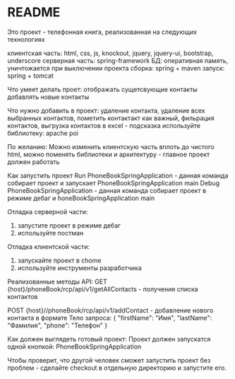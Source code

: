 # README #

Это проект - телефонная книга, реализованная на следующих технологиях

клиентская часть: html, css, js, knockout, jquery, jquery-ui, bootstrap, underscore
серверная часть: spring-framework
БД: оперативная память, уничтожается при выключении проекта
сборка: spring + maven
запуск: spring + tomcat

Что умеет делать проет:
отображать сущетсвующие контакты
добавлять новые контакты

Что нужно добавить в проект:
удаление контакта,
удаление всех выбранных контактов,
пометить контактакт как важный,
фильрация контактов,
выгрузка контактов в excel - подсказка используйте библиотеку: apache poi

По желанию:
Можно изменить клиентскую часть вплоть до чистого html, можно поменять библиотеки и архитектуру - главное проект должен работать

Как запустить проект
Run PhoneBookSpringApplication - данная команда собирает проект и запускает PhoneBookSpringApplication main
Debug PhoneBookSpringApplication - данная команда собирает проект в режиме дебаг и honeBookSpringApplication main

Отладка серверной части:
1) запустите проект в режиме дебаг
2) используйте постман

Отладка клиентской части:
1) запускайте проект в chome
2) используйте инструменты разработчика

Реализованные методы API:
GET {host}/phoneBook/rcp/api/v1/getAllContacts - получения списка контактов

POST {host}//phoneBook/rcp/api/v1/addContact - добавление нового контакта в формате
Тело запроса:
{
 "firstName": "Имя",
 "lastName": "Фамилия",
 "phone": "Телефон"
}

Как должен выглядеть готовый проект:
Проект должен запускатся одной кнопкой: PhoneBookSpringApplication

Чтобы проверит, что другой человек сможет запустить проект без проблем - сделайте checkout в отдельную директорию и запустите его.
